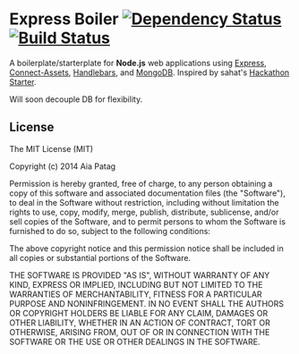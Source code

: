 Express Boiler [![Dependency Status](https://david-dm.org/aiampogi/express-boiler.png?theme=shields.io)](https://david-dm.org/aiampogi/express-boiler) [![Build Status](https://travis-ci.org/aiampogi/express-boiler.png)](https://travis-ci.org/aiampogi/express-boiler)
==================
A boilerplate/starterplate for **Node.js** web applications using [Express](https://github.com/visionmedia/express), [Connect-Assets](https://github.com/adunkman/connect-assets/), [Handlebars](http://handlebarsjs.com/), and [MongoDB](https://www.mongodb.org/). Inspired by sahat's [Hackathon Starter](https://github.com/sahat/hackathon-starter).

Will soon decouple DB for flexibility.

License
-------
The MIT License (MIT)

Copyright (c) 2014 Aia Patag

Permission is hereby granted, free of charge, to any person obtaining a copy of this software and associated documentation files (the "Software"), to deal in the Software without restriction, including without limitation the rights to use, copy, modify, merge, publish, distribute, sublicense, and/or sell copies of the Software, and to permit persons to whom the Software is furnished to do so, subject to the following conditions:

The above copyright notice and this permission notice shall be included in all copies or substantial portions of the Software.

THE SOFTWARE IS PROVIDED "AS IS", WITHOUT WARRANTY OF ANY KIND, EXPRESS OR IMPLIED, INCLUDING BUT NOT LIMITED TO THE WARRANTIES OF MERCHANTABILITY, FITNESS FOR A PARTICULAR PURPOSE AND NONINFRINGEMENT. IN NO EVENT SHALL THE AUTHORS OR COPYRIGHT HOLDERS BE LIABLE FOR ANY CLAIM, DAMAGES OR OTHER LIABILITY, WHETHER IN AN ACTION OF CONTRACT, TORT OR OTHERWISE, ARISING FROM, OUT OF OR IN CONNECTION WITH THE SOFTWARE OR THE USE OR OTHER DEALINGS IN THE SOFTWARE.
